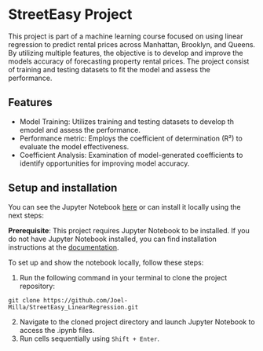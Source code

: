 # StreetEasy Project

This project is part of a machine learning course focused on using linear regression to predict rental prices across Manhattan, Brooklyn, and Queens. By utilizing multiple features, the objective is to develop and improve the models accuracy of forecasting property rental prices. The project consist of training and testing datasets to fit the model and assess the performance.

## Features

- Model Training: Utilizes training and testing datasets to develop th emodel and assess the performance.
- Performance metric: Employs the coefficient of determination (R²) to evaluate the model effectiveness.
- Coefficient Analysis: Examination of model-generated coefficients to identify opportunities for improving model accuracy.

## Setup and installation
You can see the Jupyter Notebook [here](StreetEasy%20Model.ipynb) or can install it locally using the next steps:

**Prerequisite**: This project requires Jupyter Notebook to be installed. If you do not have Jupyter Notebook installed, you can find installation instructions at the [documentation](https://jupyter.org).

To set up and show the notebook locally, follow these steps:
1. Run the following command in your terminal to clone the project repository:
```shell
git clone https://github.com/Joel-Milla/StreetEasy_LinearRegression.git
```
2. Navigate to the cloned project directory and launch Jupyter Notebook to access the .ipynb files.
3. Run cells sequentially using `Shift + Enter`.
